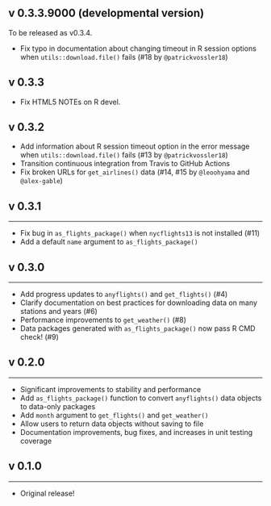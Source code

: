 ## v 0.3.3.9000 (developmental version)

To be released as v0.3.4.

* Fix typo in documentation about changing timeout in R session options when
`utils::download.file()` fails (#18 by `@patrickvossler18`)

## v 0.3.3

* Fix HTML5 NOTEs on R devel.

## v 0.3.2

* Add information about R session timeout option in the error message when
`utils::download.file()` fails (#13 by `@patrickvossler18`)
* Transition continuous integration from Travis to GitHub Actions
* Fix broken URLs for `get_airlines()` data (#14, #15 by `@leoohyama` and `@alex-gable`)

## v 0.3.1

----

* Fix bug in `as_flights_package()` when `nycflights13` is not installed (#11)
* Add a default `name` argument to `as_flights_package()`

## v 0.3.0

----

* Add progress updates to `anyflights()` and `get_flights()` (#4)
* Clarify documentation on best practices for downloading data on many
stations and years (#6)
* Performance improvements to `get_weather()` (#8)
* Data packages generated with `as_flights_package()` now pass R CMD check! (#9)

## v 0.2.0

----

* Significant improvements to stability and performance
* Add `as_flights_package()` function to convert `anyflights()` data
objects to data-only packages
* Add `month` argument to `get_flights()` and `get_weather()`
* Allow users to return data objects without saving to file
* Documentation improvements, bug fixes, and increases in unit testing
coverage


## v 0.1.0

----

* Original release!